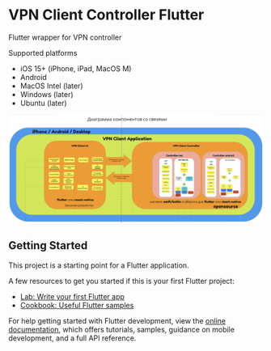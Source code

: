 # VPN Client Controller Flutter

Flutter wrapper for VPN controller

Supported platforms
* iOS 15+ (iPhone, iPad, MacOS M)
* Android
* MacOS Intel (later)
* Windows (later)
* Ubuntu (later)

![VPN Client Controller](https://raw.githubusercontent.com/VPNclient/.github/refs/heads/main/assets/vpnclient_scheme2.png)

## Getting Started

This project is a starting point for a Flutter application.

A few resources to get you started if this is your first Flutter project:

- [Lab: Write your first Flutter app](https://docs.flutter.dev/get-started/codelab)
- [Cookbook: Useful Flutter samples](https://docs.flutter.dev/cookbook)

For help getting started with Flutter development, view the
[online documentation](https://docs.flutter.dev/), which offers tutorials,
samples, guidance on mobile development, and a full API reference.
